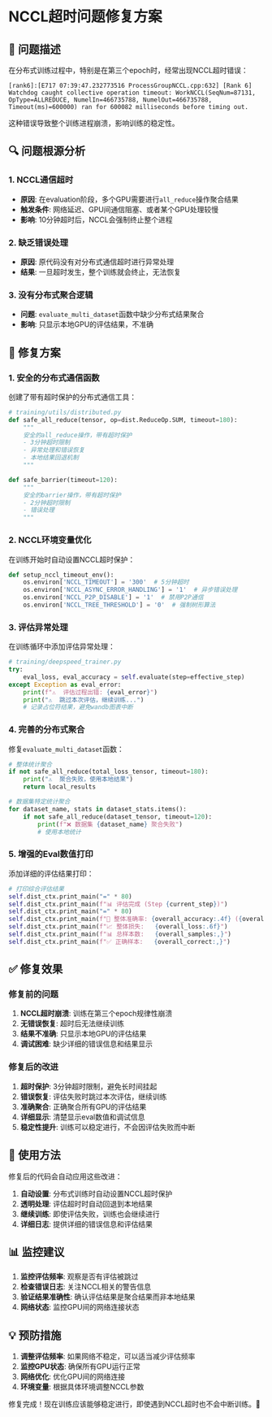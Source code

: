 # NCCL超时问题修复方案

## 🎯 问题描述

在分布式训练过程中，特别是在第三个epoch时，经常出现NCCL超时错误：

```
[rank6]:[E717 07:39:47.232773516 ProcessGroupNCCL.cpp:632] [Rank 6] Watchdog caught collective operation timeout: WorkNCCL(SeqNum=87131, OpType=ALLREDUCE, NumelIn=466735788, NumelOut=466735788, Timeout(ms)=600000) ran for 600082 milliseconds before timing out.
```

这种错误导致整个训练进程崩溃，影响训练的稳定性。

## 🔍 问题根源分析

### 1. NCCL通信超时
- **原因**: 在evaluation阶段，多个GPU需要进行`all_reduce`操作聚合结果
- **触发条件**: 网络延迟、GPU间通信阻塞、或者某个GPU处理较慢
- **影响**: 10分钟超时后，NCCL会强制终止整个进程

### 2. 缺乏错误处理
- **原因**: 原代码没有对分布式通信超时进行异常处理
- **结果**: 一旦超时发生，整个训练就会终止，无法恢复

### 3. 没有分布式聚合逻辑
- **问题**: `evaluate_multi_dataset`函数中缺少分布式结果聚合
- **影响**: 只显示本地GPU的评估结果，不准确

## 🔧 修复方案

### 1. 安全的分布式通信函数

创建了带有超时保护的分布式通信工具：

```python
# training/utils/distributed.py
def safe_all_reduce(tensor, op=dist.ReduceOp.SUM, timeout=180):
    """
    安全的all_reduce操作，带有超时保护
    - 3分钟超时限制
    - 异常处理和错误恢复
    - 本地结果回退机制
    """

def safe_barrier(timeout=120):
    """
    安全的barrier操作，带有超时保护
    - 2分钟超时限制
    - 错误处理
    """
```

### 2. NCCL环境变量优化

在训练开始时自动设置NCCL超时保护：

```python
def setup_nccl_timeout_env():
    os.environ['NCCL_TIMEOUT'] = '300'  # 5分钟超时
    os.environ['NCCL_ASYNC_ERROR_HANDLING'] = '1'  # 异步错误处理
    os.environ['NCCL_P2P_DISABLE'] = '1'  # 禁用P2P通信
    os.environ['NCCL_TREE_THRESHOLD'] = '0'  # 强制树形算法
```

### 3. 评估异常处理

在训练循环中添加评估异常处理：

```python
# training/deepspeed_trainer.py
try:
    eval_loss, eval_accuracy = self.evaluate(step=effective_step)
except Exception as eval_error:
    print(f"⚠️  评估过程出错: {eval_error}")
    print("⚠️  跳过本次评估，继续训练...")
    # 记录占位符结果，避免wandb图表中断
```

### 4. 完善的分布式聚合

修复`evaluate_multi_dataset`函数：

```python
# 整体统计聚合
if not safe_all_reduce(total_loss_tensor, timeout=180):
    print("⚠️  聚合失败，使用本地结果")
    return local_results

# 数据集特定统计聚合
for dataset_name, stats in dataset_stats.items():
    if not safe_all_reduce(dataset_tensor, timeout=120):
        print(f"❌ 数据集 {dataset_name} 聚合失败")
        # 使用本地统计
```

### 5. 增强的Eval数值打印

添加详细的评估结果打印：

```python
# 打印综合评估结果
self.dist_ctx.print_main("=" * 80)
self.dist_ctx.print_main(f"📊 评估完成 (Step {current_step})")
self.dist_ctx.print_main("=" * 80)
self.dist_ctx.print_main(f"🎯 整体准确率: {overall_accuracy:.4f} ({overall_accuracy*100:.2f}%)")
self.dist_ctx.print_main(f"📈 整体损失:   {overall_loss:.6f}")
self.dist_ctx.print_main(f"📊 总样本数:   {overall_samples:,}")
self.dist_ctx.print_main(f"✅ 正确样本:   {overall_correct:,}")
```

## ✅ 修复效果

### 修复前的问题
1. **NCCL超时崩溃**: 训练在第三个epoch规律性崩溃
2. **无错误恢复**: 超时后无法继续训练
3. **结果不准确**: 只显示本地GPU的评估结果
4. **调试困难**: 缺少详细的错误信息和结果显示

### 修复后的改进
1. **超时保护**: 3分钟超时限制，避免长时间挂起
2. **错误恢复**: 评估失败时跳过本次评估，继续训练
3. **准确聚合**: 正确聚合所有GPU的评估结果
4. **详细显示**: 清楚显示eval数值和调试信息
5. **稳定性提升**: 训练可以稳定进行，不会因评估失败而中断

## 🚀 使用方法

修复后的代码会自动应用这些改进：

1. **自动设置**: 分布式训练时自动设置NCCL超时保护
2. **透明处理**: 评估超时时自动回退到本地结果
3. **继续训练**: 即使评估失败，训练也会继续进行
4. **详细日志**: 提供详细的错误信息和评估结果

## 📊 监控建议

1. **监控评估频率**: 观察是否有评估被跳过
2. **检查错误日志**: 关注NCCL相关的警告信息
3. **验证结果准确性**: 确认评估结果是聚合结果而非本地结果
4. **网络状态**: 监控GPU间的网络连接状态

## 💡 预防措施

1. **调整评估频率**: 如果网络不稳定，可以适当减少评估频率
2. **监控GPU状态**: 确保所有GPU运行正常
3. **网络优化**: 优化GPU间的网络连接
4. **环境变量**: 根据具体环境调整NCCL参数

修复完成！现在训练应该能够稳定进行，即使遇到NCCL超时也不会中断训练。🎉 
